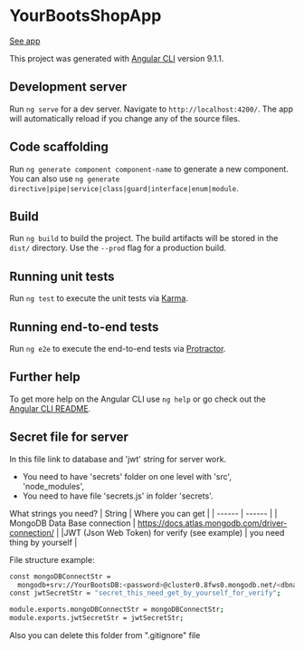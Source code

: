 # YourBootsShopApp

[See app](https://yourboots.netlify.app)

This project was generated with [Angular CLI](https://github.com/angular/angular-cli) version 9.1.1.

## Development server

Run `ng serve` for a dev server. Navigate to `http://localhost:4200/`. The app will automatically reload if you change any of the source files.

## Code scaffolding

Run `ng generate component component-name` to generate a new component. You can also use `ng generate directive|pipe|service|class|guard|interface|enum|module`.

## Build

Run `ng build` to build the project. The build artifacts will be stored in the `dist/` directory. Use the `--prod` flag for a production build.

## Running unit tests

Run `ng test` to execute the unit tests via [Karma](https://karma-runner.github.io).

## Running end-to-end tests

Run `ng e2e` to execute the end-to-end tests via [Protractor](http://www.protractortest.org/).

## Further help

To get more help on the Angular CLI use `ng help` or go check out the [Angular CLI README](https://github.com/angular/angular-cli/blob/master/README.md).

## Secret file for server

In this file link to database and 'jwt' string for server work.

- You need to have 'secrets' folder on one level with 'src', 'node_modules',
- You need to have file 'secrets.js' in folder 'secrets'.

What strings you need?
| String | Where you can get |
| ------ | ------ |
| MongoDB Data Base connection | https://docs.atlas.mongodb.com/driver-connection/ |
|JWT (Json Web Token) for verify (see example) | you need thing by yourself |

File structure example:

```sh
const mongoDBConnectStr =
  mongodb+srv://YourBootsDB:<password>@cluster0.8fws0.mongodb.net/<dbname>?retryWrites=true&w=majority;
const jwtSecretStr = "secret_this_need_get_by_yourself_for_verify";

module.exports.mongoDBConnectStr = mongoDBConnectStr;
module.exports.jwtSecretStr = jwtSecretStr;
```

Also you can delete this folder from ".gitignore" file
